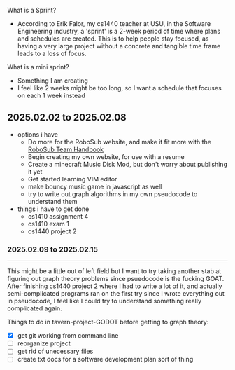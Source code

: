 What is a Sprint?
- According to Erik Falor, my cs1440 teacher at USU, in the Software Engineering industry, a 'sprint' is a 2-week period of time where plans and schedules are created. This is to help people stay focused, as having a very large project without a concrete and tangible time frame leads to a loss of focus.

What is a mini sprint?
- Something I am creating
- I feel like 2 weeks might be too long, so I want a schedule that focuses on each 1 week instead

## 2025.02.02 to 2025.02.08
- options i have
	- Do more for the RoboSub website, and make it fit more with the [RoboSub Team Handbook](https://robonation.org/app/uploads/sites/4/2024/07/2024-RoboSub_Team-Handbook_v2.pdf)
	- Begin creating my own website, for use with a resume
	- Create a minecraft Music Disk Mod, but don't worry about publishing it yet
	- Get started learning VIM editor
	- make bouncy music game in javascript as well
	- try to write out graph algorithms in my own pseudocode to understand them
- things i have to get done
	- cs1410 assignment 4
	- cs1410 exam 1 
	- cs1440 project 2

### 2025.02.09 to 2025.02.15
---
This might be a little out of left field but I want to try taking another stab at figuring out graph theory problems since psuedocode is the fucking GOAT. After finishing cs1440 project 2 where I had to write a lot of it, and actually semi-complicated programs ran on the first try since I wrote everything out in pseudocode, I feel like I could try to understand something really complicated again.

Things to do in tavern-project-GODOT before getting to graph theory:
- [x] get git working from command line
- [ ] reorganize project
- [ ] get rid of unecessary files
- [ ] create txt docs for a software development plan sort of thing